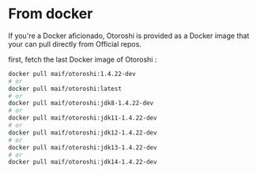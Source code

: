 # From docker

If you're a Docker aficionado, Otoroshi is provided as a Docker image that your can pull directly from Official repos.

first, fetch the last Docker image of Otoroshi :

```sh
docker pull maif/otoroshi:1.4.22-dev
# or 
docker pull maif/otoroshi:latest
# or 
docker pull maif/otoroshi:jdk8-1.4.22-dev
# or 
docker pull maif/otoroshi:jdk11-1.4.22-dev
# or 
docker pull maif/otoroshi:jdk12-1.4.22-dev
# or 
docker pull maif/otoroshi:jdk13-1.4.22-dev
# or 
docker pull maif/otoroshi:jdk14-1.4.22-dev
```
